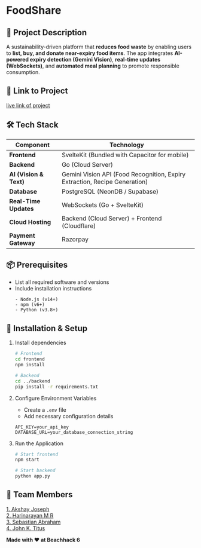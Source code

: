 # FoodShare

## 🚀 Project Description
A sustainability-driven platform that **reduces food waste** by enabling users to **list, buy, and donate near-expiry food items**. The app integrates **AI-powered expiry detection (Gemini Vision)**, **real-time updates (WebSockets)**, and **automated meal planning** to promote responsible consumption.

## 🎯 Link to Project
[live link of project](live_link)

## 🛠 Tech Stack
| **Component**          | **Technology**                                                     |
|------------------------|-------------------------------------------------------------------|
| **Frontend**           | SvelteKit (Bundled with Capacitor for mobile)                     |
| **Backend**            | Go (Cloud Server)                                                 |
| **AI (Vision & Text)** | Gemini Vision API (Food Recognition, Expiry Extraction, Recipe Generation) |
| **Database**           | PostgreSQL (NeonDB / Supabase)                                    |
| **Real-Time Updates**  | WebSockets (Go + SvelteKit)                                      |
| **Cloud Hosting**      | Backend (Cloud Server) + Frontend (Cloudflare)                   |
| **Payment Gateway**    | Razorpay                                                         |

## 📦 Prerequisites
- List all required software and versions
- Include installation instructions
  ```
  - Node.js (v14+)
  - npm (v6+)
  - Python (v3.8+)
  ```

## 🔧 Installation & Setup

1. Install dependencies
   ```bash
   # Frontend
   cd frontend
   npm install

   # Backend
   cd ../backend
   pip install -r requirements.txt
   ```

2. Configure Environment Variables
   
   - Create a `.env` file
   - Add necessary configuration details
     
   ```
   API_KEY=your_api_key
   DATABASE_URL=your_database_connection_string
   ```

4. Run the Application
   ```bash
   # Start frontend
   npm start

   # Start backend
   python app.py
   ```

## 👥 Team Members
  [1. Akshay Joseph](enter_github_id_here)   
  [2. Harinarayan M R](enter_github_id_here)   
  [3. Sebastian Abraham](enter_github_id_here)   
  [4. John K. Titus](enter_github_id_here)  

**Made with ❤️ at Beachhack 6**

